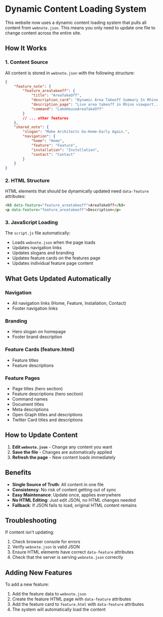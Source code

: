 # Dynamic Content Loading System

This website now uses a dynamic content loading system that pulls all content from `webnote.json`. This means you only need to update one file to change content across the entire site.

## How It Works

### 1. Content Source
All content is stored in `webnote.json` with the following structure:
```json
{
    "feature_note": {
        "feature_areatakeoff": {
            "title": "AreaTakeOff",
            "description_card": "Dynamic Area Takeoff Summary In Rhino Viewport",
            "description_page": "Live area takeoff in Rhino viewport...",
            "command": "LakeHouseAreaTakeOff"
        }
        // ... other features
    },
    "shared_note": {
        "slogan": "Make Architects Go-Home-Early Again.",
        "navigation": {
            "home": "Home",
            "feature": "Feature",
            "installation": "Installation",
            "contact": "Contact"
        }
    }
}
```

### 2. HTML Structure
HTML elements that should be dynamically updated need `data-feature` attributes:
```html
<h3 data-feature="feature_areatakeoff">AreaTakeOff</h3>
<p data-feature="feature_areatakeoff">Description</p>
```

### 3. JavaScript Loading
The `script.js` file automatically:
- Loads `webnote.json` when the page loads
- Updates navigation links
- Updates slogans and branding
- Updates feature cards on the features page
- Updates individual feature page content

## What Gets Updated Automatically

### Navigation
- All navigation links (Home, Feature, Installation, Contact)
- Footer navigation links

### Branding
- Hero slogan on homepage
- Footer brand description

### Feature Cards (feature.html)
- Feature titles
- Feature descriptions

### Feature Pages
- Page titles (hero section)
- Feature descriptions (hero section)
- Command names
- Document titles
- Meta descriptions
- Open Graph titles and descriptions
- Twitter Card titles and descriptions

## How to Update Content

1. **Edit `webnote.json`** - Change any content you want
2. **Save the file** - Changes are automatically applied
3. **Refresh the page** - New content loads immediately

## Benefits

- **Single Source of Truth**: All content in one file
- **Consistency**: No risk of content getting out of sync
- **Easy Maintenance**: Update once, applies everywhere
- **No HTML Editing**: Just edit JSON, no HTML changes needed
- **Fallback**: If JSON fails to load, original HTML content remains

## Troubleshooting

If content isn't updating:
1. Check browser console for errors
2. Verify `webnote.json` is valid JSON
3. Ensure HTML elements have correct `data-feature` attributes
4. Check that the server is serving `webnote.json` correctly

## Adding New Features

To add a new feature:
1. Add the feature data to `webnote.json`
2. Create the feature HTML page with `data-feature` attributes
3. Add the feature card to `feature.html` with `data-feature` attributes
4. The system will automatically load the content 